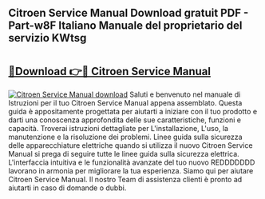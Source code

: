## Citroen Service Manual Download gratuit PDF - Part-w8F Italiano Manuale del proprietario del servizio KWtsg

# <h2><a href="http://dfd8kpf.blite.top/?on=Citroen+Service+Manual">🔗Download 👉🔴 Citroen Service Manual</a></h2>

[![Citroen Service Manual download](https://i.imgur.com/lujVjoI.png)](http://dfd8kpf.blite.top/?on=Citroen+Service+Manual)
Saluti e benvenuto nel manuale di Istruzioni per il tuo Citroen Service Manual appena assemblato. Questa guida è appositamente progettata per aiutarti a iniziare con il tuo prodotto e darti una conoscenza approfondita delle sue caratteristiche, funzioni e capacità. Troverai istruzioni dettagliate per L'installazione, L'uso, la manutenzione e la risoluzione dei problemi. Linee guida sulla sicurezza delle apparecchiature elettriche quando si utilizza il nuovo Citroen Service Manual si prega di seguire tutte le linee guida sulla sicurezza elettrica. L'interfaccia intuitiva e le funzionalità avanzate del tuo nuovo REDDDDDDD lavorano in armonia per migliorare la tua esperienza. Siamo qui per aiutare Citroen Service Manual. Il nostro Team di assistenza clienti è pronto ad aiutarti in caso di domande o dubbi.
